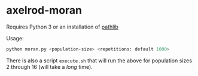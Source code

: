 # axelrod-moran

Requires Python 3 or an installation of [pathlib](https://github.com/mcmtroffaes/pathlib2)

Usage:

```bash
python moran.py <population-size> <repetitions: default 1000>
```

There is also a script `execute.sh` that will run the above for population sizes 2 through 16 (will take a _long_ time).
